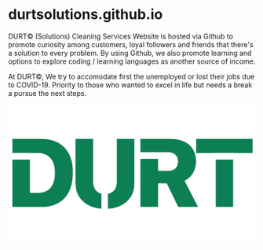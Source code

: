 # durtsolutions.github.io
DURT© (Solutions) Cleaning Services Website is hosted via Github to promote curiosity among customers, loyal followers and friends that there's a solution to every problem.
By using Github, we also promote learning and options to explore coding / learning languages as another source of income.

At DURT©, We try to accomodate first the unemployed or lost their jobs due to COVID-19. Priority to those who wanted to excel in life but needs a break a pursue the next steps.

<img src="DurtCut_Green.png" width="750" title="hover text" align="center">

